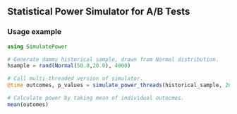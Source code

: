 ## Statistical Power Simulator for A/B Tests

### Usage example

```Julia
using SimulatePower

# Generate dummy historical sample, drawn from Normal distribution.
hsample = rand(Normal(50.0,20.0), 4000)

# Call multi-threaded version of simulator.
@time outcomes, p_values = simulate_power_threads(historical_sample, 2000 ,0.05, 0.03, 0.5, 1000, 1000)

# Calculate power by taking mean of individual outocmes.
mean(outomes)

```